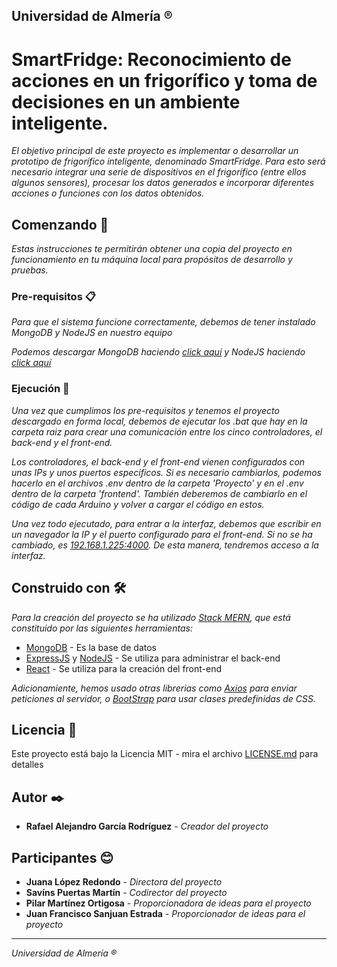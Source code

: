 Universidad de Almería ®
---

# SmartFridge: Reconocimiento de acciones en un frigorífico y toma de decisiones en un ambiente inteligente.

_El objetivo principal de este proyecto es implementar o desarrollar un prototipo de frigorífico inteligente, denominado SmartFridge. Para esto será necesario integrar una serie de dispositivos en el frigorífico (entre ellos algunos sensores), procesar los datos generados e incorporar diferentes acciones o funciones con los datos obtenidos._

## Comenzando 🚀

_Estas instrucciones te permitirán obtener una copia del proyecto en funcionamiento en tu máquina local para propósitos de desarrollo y pruebas._


### Pre-requisitos 📋

_Para que el sistema funcione correctamente, debemos de tener instalado MongoDB y NodeJS en nuestro equipo_

_Podemos descargar MongoDB haciendo [click aquí](https://www.mongodb.com/download-center/community) y NodeJS haciendo [click aquí](https://nodejs.org/es/download/current/)_

### Ejecución 🔧

_Una vez que cumplimos los pre-requisitos y tenemos el proyecto descargado en forma local, debemos de ejecutar los .bat que hay en la carpeta raiz para crear una comunicación entre los cinco controladores, el back-end y el front-end._

_Los controladores, el back-end y el front-end vienen configurados con unas IPs y unos puertos especificos. Si es necesario cambiarlos, podemos hacerlo en el archivos .env dentro de la carpeta 'Proyecto' y en el .env dentro de la carpeta 'frontend'. También deberemos de cambiarlo en el código de cada Arduino y volver a cargar el código en estos._

_Una vez todo ejecutado, para entrar a la interfaz, debemos que escribir en un navegador la IP y el puerto configurado para el front-end. Si no se ha cambiado, es [192.168.1.225:4000](http://192.168.1.225:4000). De esta manera, tendremos acceso a la interfaz._ 

## Construido con 🛠️

_Para la creación del proyecto se ha utilizado [Stack MERN](https://platzi.com/blog/que-es-mern-stack-javascript/), que está constituido por las siguientes herramientas:_

* [MongoDB](https://www.mongodb.com/es) - Es la base de datos
* [ExpressJS](https://expressjs.com/es/) y [NodeJS](https://nodejs.org/es/) - Se utiliza para administrar el back-end
* [React](https://es.reactjs.org/) - Se utiliza para la creación del front-end

_Adicionamiente, hemos usado otras librerias como [Axios](https://github.com/axios/axios) para enviar peticiones al servidor, o [BootStrap](https://getbootstrap.com/) para usar clases predefinidas de CSS._

## Licencia 📄

Este proyecto está bajo la Licencia MIT - mira el archivo [LICENSE.md](https://github.com/alexgaro5/SmartFridge/blob/master/LICENSE.md) para detalles

## Autor ✒️

* **Rafael Alejandro García Rodríguez** - *Creador del proyecto*

## Participantes 😊

* **Juana López Redondo** - *Directora del proyecto*
* **Savíns Puertas Martín** - *Codirector del proyecto*
* **Pilar Martínez Ortigosa** - *Proporcionadora de ideas para el proyecto*
* **Juan Francisco Sanjuan Estrada** - *Proporcionador de ideas para el proyecto*

---
_Universidad de Almería ®_